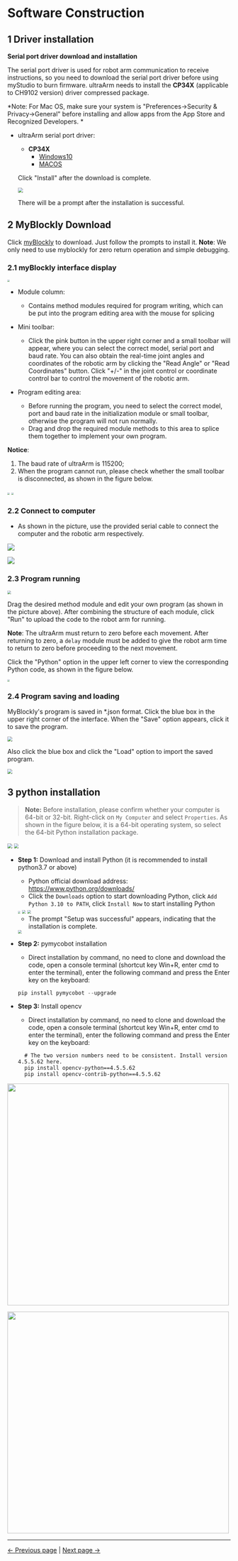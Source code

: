 # Software Construction

## 1 Driver installation

**Serial port driver download and installation**

The serial port driver is used for robot arm communication to receive instructions, so you need to download the serial port driver before using myStudio to burn firmware. ultraArm needs to install the **CP34X** (applicable to CH9102 version) driver compressed package.

*Note: For Mac OS, make sure your system is "Preferences->Security & Privacy->General" before installing and allow apps from the App Store and Recognized Developers. *

* ultraArm serial port driver:
   * **CP34X**
     * [Windows10](https://download.elephantrobotics.com/software/drivers/CH9102_VCP_SER_Windows.exe)
     * [MACOS](https://download.elephantrobotics.com/software/drivers/CH9102_VCP_MacOS.zip)

   Click "Install" after the download is complete.

   <img src="../resourse/1-myStudio/1-studioinstallation/驱动安装1.png" style="zoom: 67%;" >

   There will be a prompt after the installation is successful.

## 2 MyBlockly Download
Click [myBlockly](https://download.elephantrobotics.com/software/myblockly/myblockly-Setup-latest.exe) to download. Just follow the prompts to install it.
**Note**: We only need to use myblockly for zero return operation and simple debugging.
### 2.1 myBlockly interface display

<img src="../resourse/3-myblockly/firsttimeuse/界面展示.png" style="zoom: 33%;" />

- Module column:

   - Contains method modules required for program writing, which can be put into the program editing area with the mouse for splicing

- Mini toolbar:

   - Click the pink button in the upper right corner and a small toolbar will appear, where you can select the correct model, serial port and baud rate. You can also obtain the real-time joint angles and coordinates of the robotic arm by clicking the "Read Angle" or "Read Coordinates" button. Click "+/-" in the joint control or coordinate control bar to control the movement of the robotic arm.

- Program editing area:

   - Before running the program, you need to select the correct model, port and baud rate in the initialization module or small toolbar, otherwise the program will not run normally.
   - Drag and drop the required module methods to this area to splice them together to implement your own program.

**Notice**:

1. The baud rate of ultraArm is 115200;
2. When the program cannot run, please check whether the small toolbar is disconnected, as shown in the figure below.

<img src="../resourse/3-myblockly/firsttimeuse/串口关闭.png" style="zoom: 33%;" />


<img src="../resourse/3-myblockly/firsttimeuse/串口打开.png" style="zoom: 33%;" />

### 2.2 Connect to computer

- As shown in the picture, use the provided serial cable to connect the computer and the robotic arm respectively.

![](../resourse/1-Connect/1-PC/PC-connect-1.png)

![](../resourse/1-Connect/1-PC/PC-connect-2.png)


### 2.3 Program running

<img src="../resourse/3-myblockly/firsttimeuse/运行键.png" style="zoom: 50%;" />

Drag the desired method module and edit your own program (as shown in the picture above). After combining the structure of each module, click "Run" to upload the code to the robot arm for running.

**Note**: The ultraArm must return to zero before each movement. After returning to zero, a `delay` module must be added to give the robot arm time to return to zero before proceeding to the next movement.

Click the "Python" option in the upper left corner to view the corresponding Python code, as shown in the figure below.

<img src="../resourse/3-myblockly/firsttimeuse/python代码.png" style="zoom: 33%;" />

### 2.4 Program saving and loading

MyBlockly's program is saved in *.json format. Click the blue box in the upper right corner of the interface. When the "Save" option appears, click it to save the program.

<img src="../resourse/3-myblockly/firsttimeuse/程序保存.png" style="zoom: 67%;" />

Also click the blue box and click the "Load" option to import the saved program.

<img src="../resourse/3-myblockly/firsttimeuse/程序载入.png" style="zoom: 67%;" />

## 3 python installation

> **Note:** Before installation, please confirm whether your computer is 64-bit or 32-bit. Right-click on `My Computer` and select `Properties`. As shown in the figure below, it is a 64-bit operating system, so select the 64-bit Python installation package.

<img src="../resourse/3-myblockly/pythoninstall/电脑位数1.jpg" style="zoom: 67%;" />

<img src="../resourse/3-myblockly/pythoninstall/电脑位数2.jpg" style="zoom: 67%;" />

- **Step 1:** Download and install Python (it is recommended to install python3.7 or above)
   - Python official download address: https://www.python.org/downloads/
   - Click the `Downloads` option to start downloading Python, click `Add Python 3.10 to PATH`, click `Install Now` to start installing Python
   <img src="../resourse/3-myblockly/pythoninstall/pythondownload1.jpg" style="zoom: 33%;" />
   <img src="../resourse/3-myblockly/pythoninstall/pythondownload2.jpg" style="zoom: 50%;" />
   <img src="../resourse/3-myblockly/pythoninstall/pythondownload3.jpg" style="zoom: 50%;" />
  
   - The prompt "Setup was successful" appears, indicating that the installation is complete.
   <img src="../resourse/3-myblockly/pythoninstall/pythondownload4.jpg" style="zoom: 50%;" />

- **Step 2:** pymycobot installation
   - Direct installation by command, no need to clone and download the code, open a console terminal (shortcut key Win+R, enter cmd to enter the terminal), enter the following command and press the Enter key on the keyboard:

   ```python
   pip install pymycobot --upgrade
   ```
- **Step 3:** Install opencv
   - Direct installation by command, no need to clone and download the code, open a console terminal (shortcut key Win+R, enter cmd to enter the terminal), enter the following command and press the Enter key on the keyboard:
   ```
     # The two version numbers need to be consistent. Install version 4.5.5.62 here.
     pip install opencv-python==4.5.5.62
     pip install opencv-contrib-python==4.5.5.62
     ```

<img src =../resourse/3-VisionPickingKit/opencv安装1.png
width ="500" align ="center">

<img src =../resourse/3-VisionPickingKit/opencv安装2.png
width ="500" align ="center">






---
[← Previous page](./2.2-Hardwareinstall.md) | [Next page → ](./2.4-Unittesting.md)